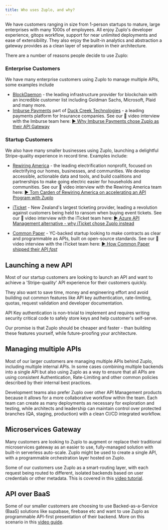 ```yaml
---
title: Who uses Zuplo, and why?
---
```


We have customers ranging in size from 1-person startups to mature, large
enterprises with many 1000s of employees. All enjoy Zuplo's developer
experience, gitops workflow, support for near unlimited deployments and ease of
extensibility. They also enjoy the built-in analytics and abstraction a gateway
provides as a clean layer of separation in their architecture.

There are a number of reasons people decide to use Zuplo:

### Enterprise Customers

We have many enterprise customers using Zuplo to manage multiple APIs, some
examples include

- [BlockDaemon](https://blockdaemon.com) - the leading infrastructure provider
  for blockchain with an incredible customer list including Goldman Sachs,
  Microsoft, Plaid and many more.
- [Imburse Payments](https://imbursepayments.com) part of
  [Duck Creek Technologies](https://www.duckcreek.com/) - a leading payments
  platform for Insurance companies. See our 🎥 video interview with the Imburse
  team here:
  [▶️ Why Imburse Payments chose Zuplo as their API Gateway](https://youtu.be/z94pRJE2zfs)

### Startup Customers

We also have many smaller businesses using Zuplo, launching a delightful
Stripe-quality experience in record time. Examples include:

- [Rewiring America](https://www.rewiringamerica.org/) - the leading
  electrification nonprofit, focused on electrifying our homes, businesses, and
  communities. We develop accessible, actionable data and tools, and build
  coalitions and partnerships to make going electric easier for households and
  communities. See our 🎥 video interview with the Rewiring America team here:
  [▶️ Tom Carden of Rewiring America on accelerating an API Program with Zuplo](https://youtu.be/wUKLrNIRC_8)

- [iTicket](https://iticket.co.nz) - New Zealand's largest ticketing provider,
  leading a revolution against customers being held to ransom when buying event
  tickets. See our 🎥 video interview with the iTicket team here:
  [▶️ Azure API Management alternative - why iTicket chose Zuplo instead](https://youtu.be/ZWS4x4pwyuo)

- [Common Paper](https://commonpaper.com) - YC-backed startup looking to make
  contracts as clear and programmable as APIs, built on open-source standards.
  See our 🎥 video interview with the iTicket team here:
  [▶️ How Common Paper shipped their API _fast_](https://youtu.be/1rAxJFVXU84)

## Launching a new API

Most of our startup customers are looking to launch an API and want to achieve a
'Stripe-quality' API experience for their customers quickly.

They also want to save time, money and engineering effort and avoid building out
common features like API key authentication, rate-limiting, quotas, request
validation and developer documentation.

API Key authentication is non-trivial to implement and requires writing security
critical code to safely store keys and help customer's self-serve.

Our promise is that Zuplo should be cheaper and faster - than building these
features yourself, while future-proofing your architecture.

## Managing multiple APIs

Most of our larger customers are managing multiple APIs behind Zuplo, including
multiple internal APIs. In some cases combining multiple backends into a single
API but also using Zuplo as a way to ensure that all APIs are using consistent
Authentication, Rate-Limiting and other common policies described by their
internal best practices.

Development teams also prefer Zuplo over other API Management products because
it allows for a more collaborative workflow within the team. Each team can
create as many deployments as necessary for exploration and testing, while
architects and leadership can maintain control over protected branches (QA,
staging, production) with a clean CI/CD integrated workflow.

## Microservices Gateway

Many customers are looking to Zuplo to augment or replace their traditional
microservices gateway as an easier to use, fully-managed solution with built-in
serverless auto-scale. Zuplo might be used to create a single API, with a
programmable orchestration layer hosted on Zuplo.

Some of our customers use Zuplo as a smart-routing layer, with each request
being routed to different, isolated backends based on user credentials or other
metadata. This is covered in this
[video tutorial](https://www.youtube.com/watch?v=SC-HuZqEEPE).

## API over BaaS

Some of our smaller customers are choosing to use Backed-as-a-Service (BaaS)
solutions like supabase, firebase etc and want to use Zuplo as programmable
API-first presentation of their backend. More on this scenario in this
[video guide](https://www.youtube.com/watch?v=GJSkbxMnWxE).
